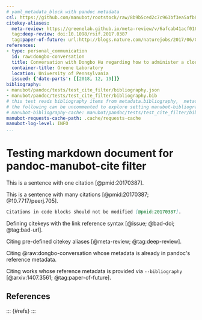 ```yaml
---
# yaml_metadata_block with pandoc metadata
csl: https://github.com/manubot/rootstock/raw/8b9b5ced2c7c963bf3ea5afb8f31f9a4a54ab697/build/assets/style.csl
citekey-aliases:
  meta-review: https://greenelab.github.io/meta-review/v/6afcab41acf01822f8af8760184cd3cb2d67ab5f/
  tag:deep-review: doi:10.1098/rsif.2017.0387
  tag:paper-of-future: url:http://blogs.nature.com/naturejobs/2017/06/01/techblog-c-titus-brown-predicting-the-paper-of-the-future
references:
- type: personal_communication
  id: raw:dongbo-conversation
  title: Conversation with Dongbo Hu regarding how to administer a cloud server
  container-title: Greene Laboratory
  location: University of Pennsylvania
  issued: {'date-parts': [[2018, 12, 19]]}
bibliography:
- manubot/pandoc/tests/test_cite_filter/bibliography.json
- manubot/pandoc/tests/test_cite_filter/bibliography.bib
# this test reads bibliography items from metadata.bibliography,  metadata.references, and .cache/requests-cache.
# the following can be uncommented to explore setting manubot-bibliography-cache
# manubot-bibliography-cache: manubot/pandoc/tests/test_cite_filter/bibliography-cache.json
manubot-requests-cache-path: .cache/requests-cache
manubot-log-level: INFO
...
```


# Testing markdown document for pandoc-manubot-cite filter

This is a sentence with one citation [@pmid:20170387].

This is a sentence with many citations [@pmid:20170387; @10.7717/peerj.705].

```markdown
Citations in code blocks should not be modified [@pmid:20170387].
```

Defining citekeys with the link reference syntax [@issue; @bad-doi; @tag:bad-url].

[@issue]: url:https://github.com/manubot/manubot/pull/189
[@bad-doi]: doi:10.1016/S0022-2836(05)80360-2

[@tag:bad-url]: url:https://openreview.net/forum?id=HkwoSDPgg

Citing pre-defined citekey aliases [@meta-review; @tag:deep-review].

Citing @raw:dongbo-conversation whose metadata is already in pandoc's reference metadata.

Citing works whose reference metadata is provided via `--bibliography` [@arxiv:1407.3561; @tag:paper-of-future].

## References

::: {#refs}
:::
